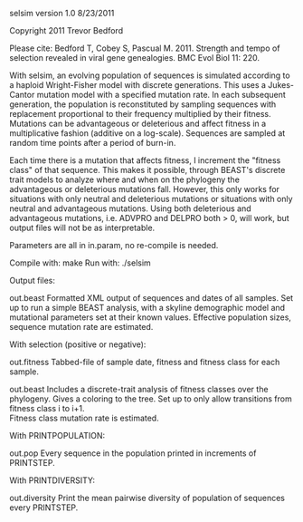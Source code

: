 selsim
version 1.0
8/23/2011

Copyright 2011 Trevor Bedford

Please cite:	Bedford T, Cobey S, Pascual M. 2011. Strength and tempo of selection revealed in 
				viral gene genealogies. BMC Evol Biol 11: 220. 

With selsim, an evolving population of sequences is simulated according to a haploid Wright-Fisher 
model with discrete generations.  This uses a Jukes-Cantor mutation model with a specified mutation 
rate. In each subsequent generation, the population is reconstituted by sampling sequences with 
replacement proportional to their frequency multiplied by their fitness. Mutations can be 
advantageous or deleterious and affect fitness in a multiplicative fashion (additive on a log-scale). 
Sequences are sampled at random time points after a period of burn-in. 

Each time there is a mutation that affects fitness, I increment the "fitness class" of that sequence.
This makes it possible, through BEAST's discrete trait models to analyze where and when on the
phylogeny the advantageous or deleterious mutations fall.  However, this only works for situations
with only neutral and deleterious mutations or situations with only neutral and advantageous 
mutations.  Using both deleterious and advantageous mutations, i.e. ADVPRO and DELPRO both > 0, will
work, but output files will not be as interpretable.

Parameters are all in in.param, no re-compile is needed.

Compile with: make
Run with: ./selsim

Output files:

out.beast		Formatted XML output of sequences and dates of all samples.  Set up to run a simple 
				BEAST analysis, with a skyline demographic model and mutational parameters set at 
				their known values.  Effective population sizes, sequence mutation rate are 
				estimated.

With selection (positive or negative):
			
out.fitness		Tabbed-file of sample date, fitness and fitness class for each sample.

out.beast		Includes a discrete-trait analysis of fitness classes over the phylogeny.  Gives a 
				coloring to the tree.  Set up to only allow transitions from fitness class i to i+1.  
				Fitness class mutation rate is estimated.

With PRINTPOPULATION:

out.pop			Every sequence in the population printed in increments of PRINTSTEP.

With PRINTDIVERSITY:

out.diversity	Print the mean pairwise diversity of population of sequences every PRINTSTEP.